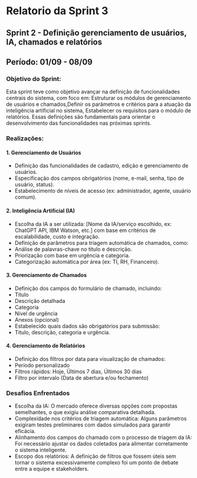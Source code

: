 # Relatorio da Sprint 3

## Sprint 2 - Definição gerenciamento de usuários, IA, chamados e relatórios 
## Período: 01/09 - 08/09

### Objetivo do Sprint:
Esta sprint teve como objetivo avançar na definição de funcionalidades centrais do sistema, com foco em:
Estruturar os módulos de gerenciamento de usuários e chamados,Definir os parâmetros e critérios para a atuação da inteligência artificial no sistema,
Estabelecer os requisitos para o módulo de relatórios.
Essas definições são fundamentais para orientar o desenvolvimento das funcionalidades nas próximas sprints.

### Realizações:
#### 1. Gerenciamento de Usuários
- Definição das funcionalidades de cadastro, edição e gerenciamento de usuários.
- Especificação dos campos obrigatórios (nome, e-mail, senha, tipo de usuário, status).
- Estabelecimento de níveis de acesso (ex: administrador, agente, usuário comum).

#### 2. Inteligência Artificial (IA)
- Escolha da IA a ser utilizada: [Nome da IA/serviço escolhido, ex: ChatGPT API, IBM Watson, etc.] com base em critérios de escalabilidade, custo e integração.
- Definição de parâmetros para triagem automática de chamados, como:
- Análise de palavras-chave no título e descrição.
- Priorização com base em urgência e categoria.
- Categorização automática por área (ex: TI, RH, Financeiro).

#### 3. Gerenciamento de Chamados
- Definição dos campos do formulário de chamado, incluindo:
- Título
- Descrição detalhada
- Categoria
- Nível de urgência
- Anexos (opcional)
- Estabelecido quais dados são obrigatórios para submissão:
- Título, descrição, categoria e urgência.

#### 4. Gerenciamento de Relatórios
- Definição dos filtros por data para visualização de chamados:
- Período personalizado
- Filtros rápidos: Hoje, Últimos 7 dias, Últimos 30 dias
- Filtro por intervalo (Data de abertura e/ou fechamento)

### Desafios Enfrentados

- Escolha da IA: O mercado oferece diversas opções com propostas semelhantes, o que exigiu análise comparativa detalhada.
- Complexidade nos critérios de triagem automática: Alguns parâmetros exigiram testes preliminares com dados simulados para garantir eficácia.
- Alinhamento dos campos do chamado com o processo de triagem da IA: Foi necessário ajustar os dados coletados para alimentar corretamente o sistema inteligente.
- Escopo dos relatórios: A definição de filtros que fossem úteis sem tornar o sistema excessivamente complexo foi um ponto de debate entre a equipe e stakeholders.
